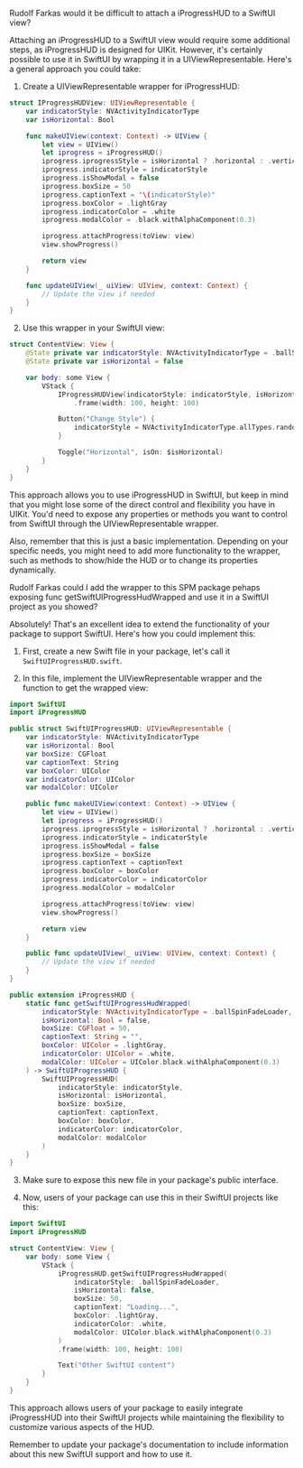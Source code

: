 

Rudolf Farkas
would it be difficult to attach a iProgressHUD to a SwiftUI view?


Attaching an iProgressHUD to a SwiftUI view would require some additional steps, as iProgressHUD is designed for UIKit. However, it's certainly possible to use it in SwiftUI by wrapping it in a UIViewRepresentable. Here's a general approach you could take:

1. Create a UIViewRepresentable wrapper for iProgressHUD:

```swift
struct IProgressHUDView: UIViewRepresentable {
    var indicatorStyle: NVActivityIndicatorType
    var isHorizontal: Bool

    func makeUIView(context: Context) -> UIView {
        let view = UIView()
        let iprogress = iProgressHUD()
        iprogress.iprogressStyle = isHorizontal ? .horizontal : .vertical
        iprogress.indicatorStyle = indicatorStyle
        iprogress.isShowModal = false
        iprogress.boxSize = 50
        iprogress.captionText = "\(indicatorStyle)"
        iprogress.boxColor = .lightGray
        iprogress.indicatorColor = .white
        iprogress.modalColor = .black.withAlphaComponent(0.3)

        iprogress.attachProgress(toView: view)
        view.showProgress()

        return view
    }

    func updateUIView(_ uiView: UIView, context: Context) {
        // Update the view if needed
    }
}
```

2. Use this wrapper in your SwiftUI view:

```swift
struct ContentView: View {
    @State private var indicatorStyle: NVActivityIndicatorType = .ballSpinFadeLoader
    @State private var isHorizontal = false

    var body: some View {
        VStack {
            IProgressHUDView(indicatorStyle: indicatorStyle, isHorizontal: isHorizontal)
                .frame(width: 100, height: 100)

            Button("Change Style") {
                indicatorStyle = NVActivityIndicatorType.allTypes.randomElement() ?? .ballSpinFadeLoader
            }

            Toggle("Horizontal", isOn: $isHorizontal)
        }
    }
}
```

This approach allows you to use iProgressHUD in SwiftUI, but keep in mind that you might lose some of the direct control and flexibility you have in UIKit. You'd need to expose any properties or methods you want to control from SwiftUI through the UIViewRepresentable wrapper.

Also, remember that this is just a basic implementation. Depending on your specific needs, you might need to add more functionality to the wrapper, such as methods to show/hide the HUD or to change its properties dynamically.


Rudolf Farkas
could I add the wrapper to this SPM package pehaps exposing func  getSwiftUIProgressHudWrapped  and use it in a SwiftUI project as you showed?


Absolutely! That's an excellent idea to extend the functionality of your package to support SwiftUI. Here's how you could implement this:

1. First, create a new Swift file in your package, let's call it `SwiftUIProgressHUD.swift`.

2. In this file, implement the UIViewRepresentable wrapper and the function to get the wrapped view:

```swift
import SwiftUI
import iProgressHUD

public struct SwiftUIProgressHUD: UIViewRepresentable {
    var indicatorStyle: NVActivityIndicatorType
    var isHorizontal: Bool
    var boxSize: CGFloat
    var captionText: String
    var boxColor: UIColor
    var indicatorColor: UIColor
    var modalColor: UIColor

    public func makeUIView(context: Context) -> UIView {
        let view = UIView()
        let iprogress = iProgressHUD()
        iprogress.iprogressStyle = isHorizontal ? .horizontal : .vertical
        iprogress.indicatorStyle = indicatorStyle
        iprogress.isShowModal = false
        iprogress.boxSize = boxSize
        iprogress.captionText = captionText
        iprogress.boxColor = boxColor
        iprogress.indicatorColor = indicatorColor
        iprogress.modalColor = modalColor

        iprogress.attachProgress(toView: view)
        view.showProgress()

        return view
    }

    public func updateUIView(_ uiView: UIView, context: Context) {
        // Update the view if needed
    }
}

public extension iProgressHUD {
    static func getSwiftUIProgressHudWrapped(
        indicatorStyle: NVActivityIndicatorType = .ballSpinFadeLoader,
        isHorizontal: Bool = false,
        boxSize: CGFloat = 50,
        captionText: String = "",
        boxColor: UIColor = .lightGray,
        indicatorColor: UIColor = .white,
        modalColor: UIColor = UIColor.black.withAlphaComponent(0.3)
    ) -> SwiftUIProgressHUD {
        SwiftUIProgressHUD(
            indicatorStyle: indicatorStyle,
            isHorizontal: isHorizontal,
            boxSize: boxSize,
            captionText: captionText,
            boxColor: boxColor,
            indicatorColor: indicatorColor,
            modalColor: modalColor
        )
    }
}
```

3. Make sure to expose this new file in your package's public interface.

4. Now, users of your package can use this in their SwiftUI projects like this:

```swift
import SwiftUI
import iProgressHUD

struct ContentView: View {
    var body: some View {
        VStack {
            iProgressHUD.getSwiftUIProgressHudWrapped(
                indicatorStyle: .ballSpinFadeLoader,
                isHorizontal: false,
                boxSize: 50,
                captionText: "Loading...",
                boxColor: .lightGray,
                indicatorColor: .white,
                modalColor: UIColor.black.withAlphaComponent(0.3)
            )
            .frame(width: 100, height: 100)

            Text("Other SwiftUI content")
        }
    }
}
```

This approach allows users of your package to easily integrate iProgressHUD into their SwiftUI projects while maintaining the flexibility to customize various aspects of the HUD.

Remember to update your package's documentation to include information about this new SwiftUI support and how to use it.
